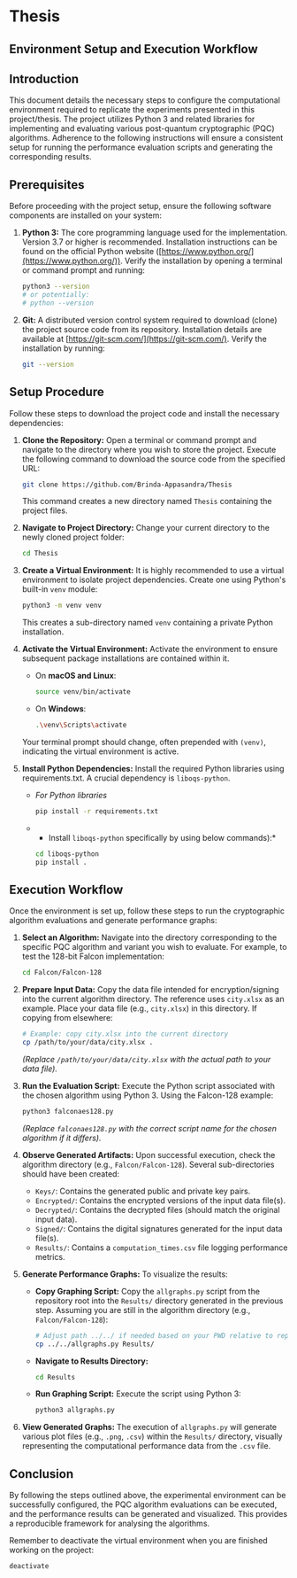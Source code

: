 # Thesis

## Environment Setup and Execution Workflow

## Introduction

This document details the necessary steps to configure the computational environment required to replicate the experiments presented in this project/thesis. The project utilizes Python 3 and related libraries for implementing and evaluating various post-quantum cryptographic (PQC) algorithms. Adherence to the following instructions will ensure a consistent setup for running the performance evaluation scripts and generating the corresponding results.

## Prerequisites

Before proceeding with the project setup, ensure the following software components are installed on your system:

1.  **Python 3:** The core programming language used for the implementation. Version 3.7 or higher is recommended. Installation instructions can be found on the official Python website ([https://www.python.org/](https://www.python.org/)). Verify the installation by opening a terminal or command prompt and running:
    ```bash
    python3 --version
    # or potentially:
    # python --version
    ```
2.  **Git:** A distributed version control system required to download (clone) the project source code from its repository. Installation details are available at [https://git-scm.com/](https://git-scm.com/). Verify the installation by running:
    ```bash
    git --version
    ```

## Setup Procedure

Follow these steps to download the project code and install the necessary dependencies:

1.  **Clone the Repository:** Open a terminal or command prompt and navigate to the directory where you wish to store the project. Execute the following command to download the source code from the specified URL:
    ```bash
    git clone https://github.com/Brinda-Appasandra/Thesis
    ```
    This command creates a new directory named `Thesis` containing the project files.

2.  **Navigate to Project Directory:** Change your current directory to the newly cloned project folder:
    ```bash
    cd Thesis
    ```

3.  **Create a Virtual Environment:** It is highly recommended to use a virtual environment to isolate project dependencies. Create one using Python's built-in `venv` module:
    ```bash
    python3 -m venv venv
    ```
    This creates a sub-directory named `venv` containing a private Python installation.

4.  **Activate the Virtual Environment:** Activate the environment to ensure subsequent package installations are contained within it.
    *   On **macOS and Linux**:
        ```bash
        source venv/bin/activate
        ```
    *   On **Windows**:
        ```bash
        .\venv\Scripts\activate
        ```
    Your terminal prompt should change, often prepended with `(venv)`, indicating the virtual environment is active.

5.  **Install Python Dependencies:** Install the required Python libraries using requirements.txt. A crucial dependency is `liboqs-python`.
    *   *For Python libraries*
        ```bash
        pip install -r requirements.txt
        ```
    *   * Install `liboqs-python` specifically by using below commands):*
        ```bash
        cd liboqs-python
        pip install .
        ```

## Execution Workflow

Once the environment is set up, follow these steps to run the cryptographic algorithm evaluations and generate performance graphs:

1.  **Select an Algorithm:** Navigate into the directory corresponding to the specific PQC algorithm and variant you wish to evaluate. For example, to test the 128-bit Falcon implementation:
    ```bash
    cd Falcon/Falcon-128
    ```

2.  **Prepare Input Data:** Copy the data file intended for encryption/signing into the current algorithm directory. The reference uses `city.xlsx` as an example. Place your data file (e.g., `city.xlsx`) in this directory. If copying from elsewhere:
    ```bash
    # Example: copy city.xlsx into the current directory
    cp /path/to/your/data/city.xlsx .
    ```
    *(Replace `/path/to/your/data/city.xlsx` with the actual path to your data file).*

3.  **Run the Evaluation Script:** Execute the Python script associated with the chosen algorithm using Python 3. Using the Falcon-128 example:
    ```bash
    python3 falconaes128.py
    ```
    *(Replace `falconaes128.py` with the correct script name for the chosen algorithm if it differs).*

4.  **Observe Generated Artifacts:** Upon successful execution, check the algorithm directory (e.g., `Falcon/Falcon-128`). Several sub-directories should have been created:
    *   `Keys/`: Contains the generated public and private key pairs.
    *   `Encrypted/`: Contains the encrypted versions of the input data file(s).
    *   `Decrypted/`: Contains the decrypted files (should match the original input data).
    *   `Signed/`: Contains the digital signatures generated for the input data file(s).
    *   `Results/`: Contains a `computation_times.csv` file logging performance metrics.

5.  **Generate Performance Graphs:** To visualize the results:
    *   **Copy Graphing Script:** Copy the `allgraphs.py` script from the repository root into the `Results/` directory generated in the previous step. Assuming you are still in the algorithm directory (e.g., `Falcon/Falcon-128`):
        ```bash
        # Adjust path ../../ if needed based on your PWD relative to repository root
        cp ../../allgraphs.py Results/
        ```
    *   **Navigate to Results Directory:**
        ```bash
        cd Results
        ```
    *   **Run Graphing Script:** Execute the script using Python 3:
        ```bash
        python3 allgraphs.py
        ```

6.  **View Generated Graphs:** The execution of `allgraphs.py` will generate various plot files (e.g., `.png`, `.csv`) within the `Results/` directory, visually representing the computational performance data from the `.csv` file.

## Conclusion

By following the steps outlined above, the experimental environment can be successfully configured, the PQC algorithm evaluations can be executed, and the performance results can be generated and visualized. This provides a reproducible framework for analysing the algorithms.

Remember to deactivate the virtual environment when you are finished working on the project:
```bash
deactivate
